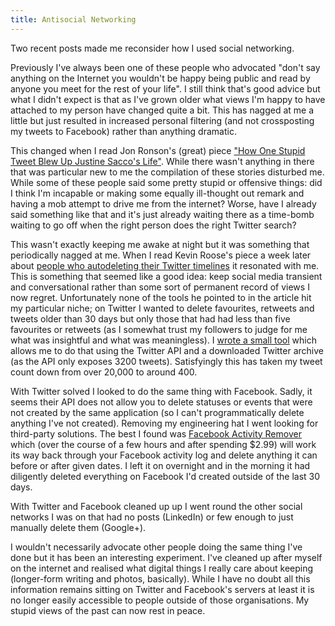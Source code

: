```yaml
---
title: Antisocial Networking
---
```

Two recent posts made me reconsider how I used social networking.

Previously I've always been one of these people who advocated "don't say anything on the Internet you wouldn't be happy being public and read by anyone you meet for the rest of your life". I still think that's good advice but what I didn't expect is that as I've grown older what views I'm happy to have attached to my person have changed quite a bit. This has nagged at me a little but just resulted in increased personal filtering (and not crossposting my tweets to Facebook) rather than anything dramatic.

This changed when I read Jon Ronson's (great) piece ["How One Stupid Tweet Blew Up Justine Sacco's Life"](http://www.nytimes.com/2015/02/15/magazine/how-one-stupid-tweet-ruined-justine-saccos-life.html). While there wasn't anything in there that was particular new to me the compilation of these stories disturbed me. While some of these people said some pretty stupid or offensive things: did I think I'm incapable or making some equally ill-thought out remark and having a mob attempt to drive me from the internet? Worse, have I already said something like that and it's just already waiting there as a time-bomb waiting to go off when the right person does the right Twitter search?

This wasn't exactly keeping me awake at night but it was something that periodically nagged at me. When I read Kevin Roose's piece a week later about [people who autodeleting their Twitter timelines](http://fusion.net/story/50322/meet-the-tweet-deleters-people-who-are-making-their-twitter-histories-self-destruct/) it resonated with me. This is something that seemed like a good idea: keep social media transient and conversational rather than some sort of permanent record of views I now regret. Unfortunately none of the tools he pointed to in the article hit my particular niche; on Twitter I wanted to delete favourites, retweets and tweets older than 30 days but only those that had had less than five favourites or retweets (as I somewhat trust my followers to judge for me what was insightful and what was meaningless). I [wrote a small tool](https://github.com/MikeMcQuaid/TwitterDelete) which allows me to do that using the Twitter API and a downloaded Twitter archive (as the API only exposes 3200 tweets). Satisfyingly this has taken my tweet count down from over 20,000 to around 400.

With Twitter solved I looked to do the same thing with Facebook. Sadly, it seems their API does not allow you to delete statuses or events that were not created by the same application (so I can't programmatically delete anything I've not created). Removing my engineering hat I went looking for third-party solutions. The best I found was [Facebook Activity Remover](http://activityremover.com) which (over the course of a few hours and after spending $2.99) will work its way back through your Facebook activity log and delete anything it can before or after given dates. I left it on overnight and in the morning it had diligently deleted everything on Facebook I'd created outside of the last 30 days.

With Twitter and Facebook cleaned up up I went round the other social networks I was on that had no posts (LinkedIn) or few enough to just manually delete them (Google+).

I wouldn't necessarily advocate other people doing the same thing I've done but it has been an interesting experiment. I've cleaned up after myself on the internet and realised what digital things I really care about keeping (longer-form writing and photos, basically). While I have no doubt all this information remains sitting on Twitter and Facebook's servers at least it is no longer easily accessible to people outside of those organisations. My stupid views of the past can now rest in peace.
